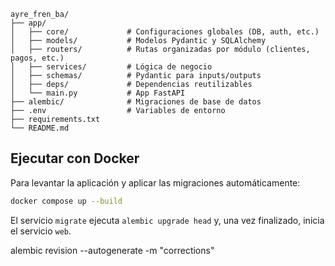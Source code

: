 ```
ayre_fren_ba/
├── app/
│   ├── core/             # Configuraciones globales (DB, auth, etc.)
│   ├── models/           # Modelos Pydantic y SQLAlchemy
│   ├── routers/          # Rutas organizadas por módulo (clientes, pagos, etc.)
│   ├── services/         # Lógica de negocio
│   ├── schemas/          # Pydantic para inputs/outputs
│   ├── deps/             # Dependencias reutilizables
│   └── main.py           # App FastAPI
├── alembic/              # Migraciones de base de datos
├── .env                  # Variables de entorno
├── requirements.txt
└── README.md
```

## Ejecutar con Docker

Para levantar la aplicación y aplicar las migraciones automáticamente:

```bash
docker compose up --build
```

El servicio `migrate` ejecuta `alembic upgrade head` y, una vez finalizado,
inicia el servicio `web`.


alembic revision --autogenerate -m "corrections"


